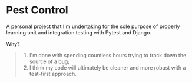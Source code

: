 # Pest Control
A personal project that I'm undertaking for the sole purpose of properly learning unit and integration testing with Pytest and Django. 

Why?

> 1. I'm done with spending countless hours trying to track down the source of a bug;
> 2. I think my code will ultimately be cleaner and more robust with a test-first approach.
